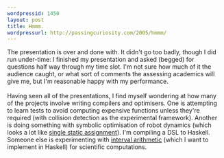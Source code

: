 ```yaml
---
wordpressid: 1450
layout: post
title: Hmmm.
wordpressurl: http://passingcuriosity.com/2005/hmmm/
---
```

The presentation is over and done with. It didn't go <emph>too</emph> badly, though I did run under-time: I finished my presentation and asked (<emph>begged</emph>) for questions half way through my time slot. I'm not sure how much of it the audience caught, or what sort of comments the assessing academics will give me, but I'm reasonable happy with my performance.<br /><br />Having seen all of the presentations, I find myself wondering at how many of the projects involve writing compilers and optimisers. One is attempting to learn tests to avoid computing expensive functions unless they're required (with collision detection as the experimental framework). Another is doing something with symbolic optimisation of robot dynamics (which looks a lot like <a href="http://en.wikipedia.org/wiki/Static_single_assignment_form">single static assignment</a>). I'm compiling a DSL to Haskell. Someone else is experimenting with <a href="http://en.wikipedia.org/wiki/Interval_arithmetic">interval arithmetic</a> (which I want to implement in Haskell) for scientific computations.
